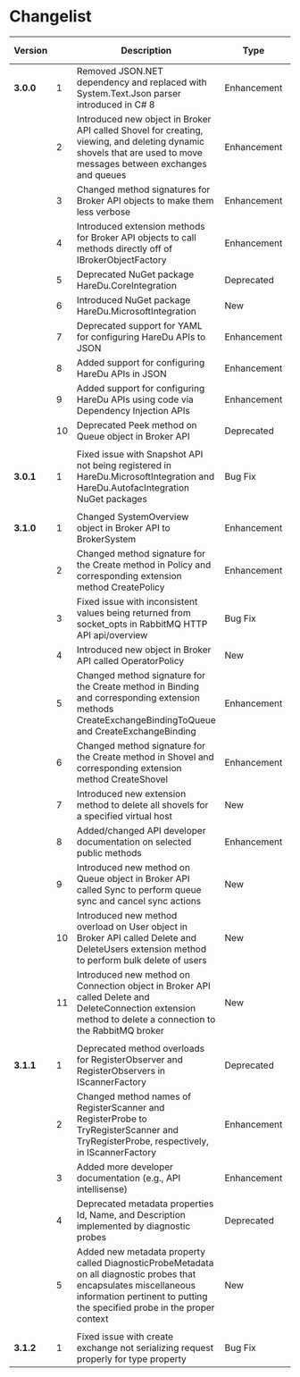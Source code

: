 # Changelist

| Version | | Description | Type | Breaking Change? |
| --- | --- | --- | --- | --- |
| **3.0.0** | 1 | Removed JSON.NET dependency and replaced with System.Text.Json parser introduced in C# 8 | Enhancement | No |
| | 2 | Introduced new object in Broker API called Shovel for creating, viewing, and deleting dynamic shovels that are used to move messages between exchanges and queues | Enhancement | No |
| | 3 | Changed method signatures for Broker API objects to make them less verbose | Enhancement | Yes |
| | 4 | Introduced extension methods for Broker API objects to call methods directly off of IBrokerObjectFactory | Enhancement | No |
| | 5 | Deprecated NuGet package HareDu.CoreIntegration | Deprecated | No |
| | 6 | Introduced NuGet package HareDu.MicrosoftIntegration | New | No |
| | 7 | Deprecated support for YAML for configuring HareDu APIs to JSON | Enhancement | Yes |
| | 8 | Added support for configuring HareDu APIs in JSON | Enhancement | No |
| | 9 | Added support for configuring HareDu APIs using code via Dependency Injection APIs | Enhancement | No |
| | 10 | Deprecated Peek method on Queue object in Broker API | Deprecated | Yes |
| | | | | |
| **3.0.1** | 1 | Fixed issue with Snapshot API not being registered in HareDu.MicrosoftIntegration and HareDu.AutofacIntegration NuGet packages | Bug Fix | No |
| | | | | |
| **3.1.0** | 1 | Changed SystemOverview object in Broker API to BrokerSystem | Enhancement | Yes |
| | 2 | Changed method signature for the Create method in Policy and corresponding extension method CreatePolicy | Enhancement | Yes |
| | 3 | Fixed issue with inconsistent values being returned from socket_opts in RabbitMQ HTTP API api/overview | Bug Fix | No |
| | 4 | Introduced new object in Broker API called OperatorPolicy | New | No |
| | 5 | Changed method signature for the Create method in Binding and corresponding extension methods CreateExchangeBindingToQueue and CreateExchangeBinding | Enhancement | Yes |
| | 6 | Changed method signature for the Create method in Shovel and corresponding extension method CreateShovel | Enhancement | Yes |
| | 7 | Introduced new extension method to delete all shovels for a specified virtual host | New | No |
| | 8 | Added/changed API developer documentation on selected public methods | Enhancement | No |
| | 9 | Introduced new method on Queue object in Broker API called Sync to perform queue sync and cancel sync actions | New | No |
| | 10 | Introduced new method overload on User object in Broker API called Delete and DeleteUsers extension method to perform bulk delete of users | New | No |
| | 11 | Introduced new method on Connection object in Broker API called Delete and DeleteConnection extension method to delete a connection to the RabbitMQ broker | New | No |
| | | | | |
| **3.1.1** | 1 | Deprecated method overloads for RegisterObserver and RegisterObservers in IScannerFactory | Deprecated | Yes |
| | 2 | Changed method names of RegisterScanner and RegisterProbe to TryRegisterScanner and TryRegisterProbe, respectively, in IScannerFactory | Enhancement | Yes |
| | 3 | Added more developer documentation (e.g., API intellisense) | Enhancement | No |
| | 4 | Deprecated metadata properties Id, Name, and Description implemented by diagnostic probes | Deprecated | Yes |
| | 5 | Added new metadata property called DiagnosticProbeMetadata on all diagnostic probes that encapsulates miscellaneous information pertinent to putting the specified probe in the proper context | New | No |
| | | | | |
| **3.1.2** | 1 | Fixed issue with create exchange not serializing request properly for type property | Bug Fix | No |

